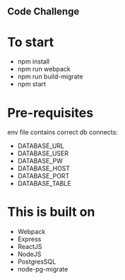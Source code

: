 ## Code Challenge

# To start

- npm install
- npm run webpack
- npm run build-migrate
- npm start

# Pre-requisites

env file contains correct db connects:
* DATABASE_URL
* DATABASE_USER
* DATABASE_PW
* DATABASE_HOST
* DATABASE_PORT
* DATABASE_TABLE

# This is built on
- Webpack
- Express
- ReactJS
- NodeJS
- PostgresSQL
- node-pg-migrate
